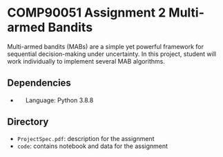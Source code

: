 # COMP90051 Assignment 2 Multi-armed Bandits

Multi-armed bandits (MABs) are a simple yet powerful framework for sequential decision-making under uncertainty. In this project, student will work individually to implement several MAB algorithms.

## Dependencies
- <img src="https://iconape.com/wp-content/files/zt/11663/png/python.png" width="15" height="15"/> Language: Python 3.8.8

## Directory
- `ProjectSpec.pdf`: description for the assignment
- `code`: contains notebook and data for the assignment